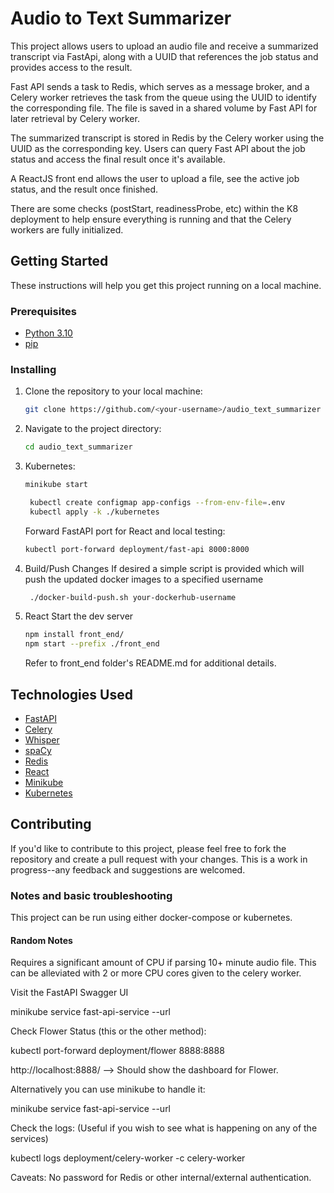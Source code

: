 # Audio to Text Summarizer

This project allows users to upload an audio file and receive a summarized transcript via FastApi,
along with a UUID that references the job status and provides access to the result.

Fast API sends a task to Redis, which serves as a message broker,
and a Celery worker retrieves the task from the queue using the UUID to identify the corresponding file.
The file is saved in a shared volume by Fast API for later retrieval by Celery worker.

The summarized transcript is stored in Redis by the Celery worker using the UUID as the corresponding key.
Users can query Fast API about the job status and access the final result once it's available.

A ReactJS front end allows the user to upload a file, see the active job status, and the result once finished.

There are some checks (postStart, readinessProbe, etc) within the K8 deployment to help ensure everything is running and that the Celery workers are fully initialized. 


## Getting Started

These instructions will help you get this project running on a local machine.

### Prerequisites

- [Python 3.10](https://www.python.org/downloads/)
- [pip](https://pip.pypa.io/en/stable/installation/)

### Installing

1. Clone the repository to your local machine:
    ```bash
    git clone https://github.com/<your-username>/audio_text_summarizer
    ```
2. Navigate to the project directory:
    ```bash
    cd audio_text_summarizer
    ```
3. Kubernetes:
    ```bash
    minikube start
    ```    
   ```bash
    kubectl create configmap app-configs --from-env-file=.env 
    kubectl apply -k ./kubernetes
    ```
   Forward FastAPI port for React and local testing:
    ```bash
    kubectl port-forward deployment/fast-api 8000:8000
    ```
4. Build/Push Changes
   If desired a simple script is provided which will push the updated docker images to a specified username
   ```bash
    ./docker-build-push.sh your-dockerhub-username
    ```
5. React
    Start the dev server
    ```bash
    npm install front_end/
    npm start --prefix ./front_end
    ```
   Refer to front_end folder's README.md for additional details.
   
## Technologies Used

- [FastAPI](https://fastapi.tiangolo.com/)
- [Celery](https://docs.celeryproject.org/en/stable/)
- [Whisper](https://graphite.readthedocs.io/en/latest/whisper.html)
- [spaCy](https://spacy.io/)
- [Redis](https://redis.io/)
- [React](https://react.dev/)
- [Minikube](https://minikube.sigs.k8s.io/)
- [Kubernetes](https://kubernetes.io/)

## Contributing

If you'd like to contribute to this project, please feel free to fork the repository and create
a pull request with your changes.
This is a work in progress--any feedback and suggestions are welcomed.

### Notes and basic troubleshooting

This project can be run using either docker-compose or kubernetes.

#### Random Notes

Requires a significant amount of CPU if parsing 10+ minute audio file.
This can be alleviated with 2 or more CPU cores given to the celery worker.

Visit the FastAPI Swagger UI

minikube service fast-api-service --url

Check Flower Status (this or the other method):

kubectl port-forward deployment/flower 8888:8888

http://localhost:8888/ --> Should show the dashboard for Flower.

Alternatively you can use minikube to handle it:

minikube service fast-api-service --url

Check the logs:
(Useful if you wish to see what is happening on any of the services)

kubectl logs deployment/celery-worker -c celery-worker

Caveats:
No password for Redis or other internal/external authentication.
